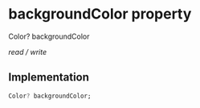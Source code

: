 


# backgroundColor property







Color? backgroundColor
  
_<span class="feature">read / write</span>_






## Implementation

```dart
Color? backgroundColor;
```







